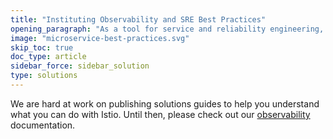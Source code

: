 ```yaml
---
title: "Instituting Observability and SRE Best Practices"
opening_paragraph: "As a tool for service and reliability engineering, Istio provides insightful metrics at the service and proxy level as well as standardized dashboards. Configure them for key uses across the organization such as identifying problems and designing for reliability."
image: "microservice-best-practices.svg"
skip_toc: true
doc_type: article
sidebar_force: sidebar_solution
type: solutions
---
```


We are hard at work on publishing solutions guides to help you understand what you can do with Istio. Until then, please check out our [observability](/pt-br/docs/tasks/observability/) documentation.
